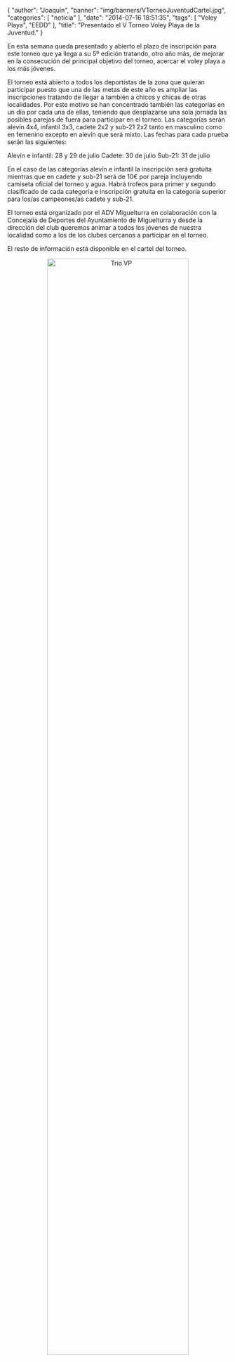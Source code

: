 {
  "author": "Joaquín", 
  "banner": "img/banners/VTorneoJuventudCartel.jpg", 
  "categories": [
    "noticia"
  ], 
  "date": "2014-07-16 18:51:35", 
  "tags": [
    "Voley Playa", 
    "EEDD"
  ], 
  "title": "Presentado el V Torneo Voley Playa de la Juventud."
}

En esta semana queda presentado y abierto el plazo de inscripción para este torneo que ya llega a su 5º edición tratando, otro año más, de mejorar en la consecución del principal objetivo del torneo, acercar el voley playa a los más jóvenes.

El torneo está abierto a todos los deportistas de la zona que quieran participar puesto que una de las metas de este año es ampliar las inscripciones tratando de llegar a también a chicos y chicas de otras localidades. Por este motivo se han concentrado también las categorías en un día por cada una de ellas, teniendo que desplazarse una sola jornada las posibles parejas de fuera para participar en el torneo. Las categorías serán alevín 4x4, infantil 3x3, cadete 2x2 y sub-21 2x2 tanto en masculino como en femenino excepto en alevín que será mixto. Las fechas para cada prueba serán las siguientes:

Alevín e infantil: 28 y 29 de julio
Cadete: 30 de julio
Sub-21: 31 de julio

En el caso de las categorías alevín e infantil la inscripción será gratuita mientras que en cadete y sub-21 será de 10€ por pareja incluyendo camiseta oficial del torneo y agua. Habrá trofeos para primer y segundo clasificado de cada categoría e inscripción gratuita en la categoría superior para los/as campeones/as cadete y sub-21.

El torneo está organizado por el ADV Miguelturra en colaboración con la Concejalía de Deportes del Ayuntamiento de Miguelturra y desde la dirección del club queremos animar a todos los jóvenes de nuestra localidad como a los de los clubes cercanos a participar en el torneo.

El resto de información está disponible en el cartel del torneo.

<center>
<a target="_new" href="http://www.advmiguelturra.org/img/banners/VTorneoJuventudCartel.jpg"> 
<img alt="Trio VP" width="80%" align="center" src="http://www.advmiguelturra.org/img/banners/VTorneoJuventudCartel.jpg"/> </a> </center>

